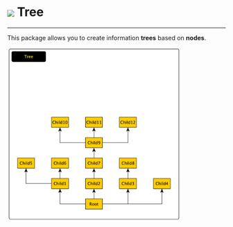 <h1> <img src="https://img.icons8.com/external-flatart-icons-lineal-color-flatarticons/344/external-tree-autumn-flatart-icons-lineal-color-flatarticons-3.png" width="50px" align="center"> Tree</h1>

<hr>

This package allows you to create information **trees** based on **nodes**.

<img src="./img/tree_01.png" width="400px">
